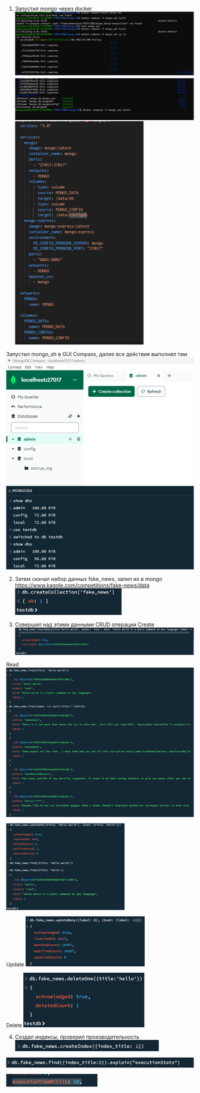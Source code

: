 1.	Запустил mongo через docker
![image info](./pics/Рисунок1.png)
![image info](./pics/Рисунок2.png)
![image info](./pics/Рисунок3.png)

Запустил mongo_sh  в GUI Compass, далее все действия выполнял там
![image info](./pics/Рисунок4.png)

2.	Затем скачал набор данных fske_news, залил их в mongo
https://www.kaggle.com/competitions/fake-news/data
![image info](./pics/Рисунок5.png)

3.	Совершил над этими данными CRUD операции
Create
![image info](./pics/Рисунок6.png)

Read
![image info](./pics/Рисунок7.png)

![image info](./pics/Рисунок8.png)

Update
![image info](./pics/Рисунок9.png)

Delete
![image info](./pics/Рисунок10.png)

4.	Создал индексы, проверил производительность
![image info](./pics/Рисунок11.png)

![image info](./pics/Рисунок12.png)

![image info](./pics/Рисунок13.png)


